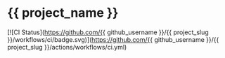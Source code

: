 # {{ project_name }}

[![CI Status](https://github.com/{{ github_username }}/{{ project_slug }}/workflows/ci/badge.svg)](https://github.com/{{ github_username }}/{{ project_slug }}/actions/workflows/ci.yml)
